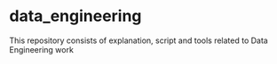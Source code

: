 # data_engineering

This repository consists of explanation, script and tools related to Data Engineering work
